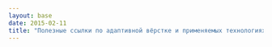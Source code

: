 ```yaml
---
layout: base
date: 2015-02-11
title: "Полезные ссылки по адаптивной вёрстке и применяемых технологиях"
---
```



